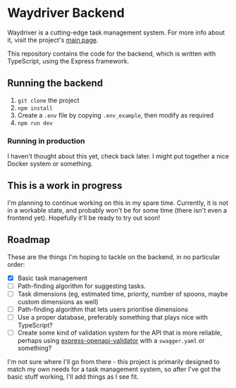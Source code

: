 # Waydriver Backend

Waydriver is a cutting-edge task management system. For more info about it,
visit the project's [main page](https://github.com/Waydriver).

This repository contains the code for the backend, which is written with
TypeScript, using the Express framework.

## Running the backend

1. `git clone` the project
2. `npm install`
3. Create a `.env` file by copying `.env_example`, then modify as required
4. `npm run dev`

### Running in production

I haven't thought about this yet, check back later. I might put together a nice
Docker system or something.

## This is a work in progress

I'm planning to continue working on this in my spare time. Currently, it is not
in a workable state, and probably won't be for some time (there isn't even a
frontend yet). Hopefully it'll be ready to try out soon!

## Roadmap

These are the things I'm hoping to tackle on the backend, in no particular
order:

* [X] Basic task management
* [ ] Path-finding algorithm for suggesting tasks.
* [ ] Task dimensions (eg, estimated time, priority, number of spoons, maybe
      custom dimensions as well)
* [ ] Path-finding algorithm that lets users prioritise dimensions
* [ ] Use a proper database, preferably something that plays nice with
      TypeScript?
* [ ] Create some kind of validation system for the API that is more reliable,
      perhaps using [express-openapi-validator](https://github.com/cdimascio/express-openapi-validator#readme)
      with a `swagger.yaml` or something?

I'm not sure where I'll go from there - this project is primarily designed to
match my own needs for a task management system, so after I've got the basic
stuff working, I'll add things as I see fit.
